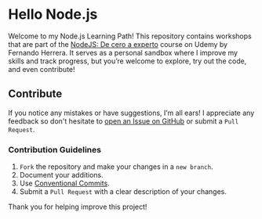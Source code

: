 # Hello Node.js

Welcome to my Node.js Learning Path! This repository contains workshops that are part of
the [NodeJS: De cero a experto](https://www.udemy.com/course/nodejs-de-cero-a-experto/)
course on Udemy by Fernando Herrera. It serves as a personal sandbox where I improve my
skills and track progress, but you’re welcome to explore, try out the code, and even
contribute!

## Contribute

If you notice any mistakes or have suggestions, I’m all ears! I appreciate any feedback so
don't hesitate to [open an Issue on
GitHub](https://github.com/pablocru/hello-nodejs/issues) or submit a `Pull Request`.

### Contribution Guidelines

1. `Fork` the repository and make your changes in a `new branch`.
1. Document your additions.
1. Use [Conventional Commits](https://www.conventionalcommits.org).
1. Submit a `Pull Request` with a clear description of your changes.

Thank you for helping improve this project!
